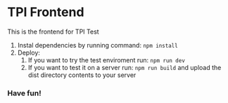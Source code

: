 # TPI Frontend
This is the frontend for TPI Test

1. Instal dependencies by running command: `npm install`
1. Deploy:
	1. If you want to try the test enviroment run: `npm run dev`
	1. If you want to test it on a server run: `npm run build` and upload the dist directory contents to your server

### Have fun!